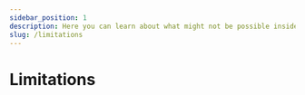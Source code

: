 ```yaml
---
sidebar_position: 1
description: Here you can learn about what might not be possible inside Power BI.
slug: /limitations
---
```


# Limitations
